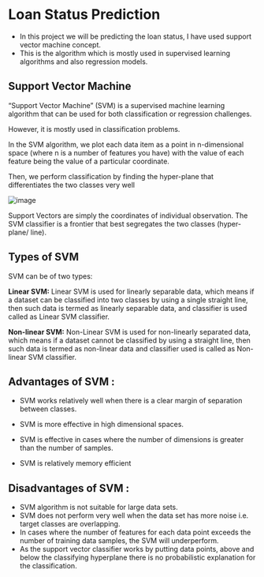 # Loan Status Prediction
- In this project we will be predicting the loan status, I have used support vector machine concept.
- This is the algorithm which is mostly used in supervised learning algorithms and also regression models.

## Support Vector Machine 

“Support Vector Machine” (SVM) is a supervised machine learning algorithm that can be used for both classification or regression challenges.

However,  it is mostly used in classification problems.

In the SVM algorithm, we plot each data item as a point in n-dimensional space (where n is a number of features you have) with the value of each feature being the value of a particular coordinate.

Then, we perform classification by finding the hyper-plane that differentiates the two classes very well

![image](https://user-images.githubusercontent.com/63282184/135717779-fe7c3c95-43cd-4424-be72-c7343e00f4c5.png)

Support Vectors are simply the coordinates of individual observation. The SVM classifier is a frontier that best segregates the two classes (hyper-plane/ line). 

## Types of SVM
SVM can be of two types:

**Linear SVM:** Linear SVM is used for linearly separable data, which means if a dataset can be classified into two classes by using a single straight line, then such data is termed as linearly separable data, and classifier is used called as Linear SVM classifier.

**Non-linear SVM:** Non-Linear SVM is used for non-linearly separated data, which means if a dataset cannot be classified by using a straight line, then such data is termed as non-linear data and classifier used is called as Non-linear SVM classifier.

## Advantages of SVM :

- SVM works relatively well when there is a clear margin of separation between classes.

- SVM is more effective in high dimensional spaces.
- SVM is effective in cases where the number of dimensions is greater than the number of samples.
- SVM is relatively memory efficient

## Disadvantages of SVM :

- SVM algorithm is not suitable for large data sets.
- SVM does not perform very well when the data set has more noise i.e. target classes are overlapping.
- In cases where the number of features for each data point exceeds the number of training data samples, the SVM will underperform.
- As the support vector classifier works by putting data points, above and below the classifying hyperplane there is no probabilistic explanation for the classification.
